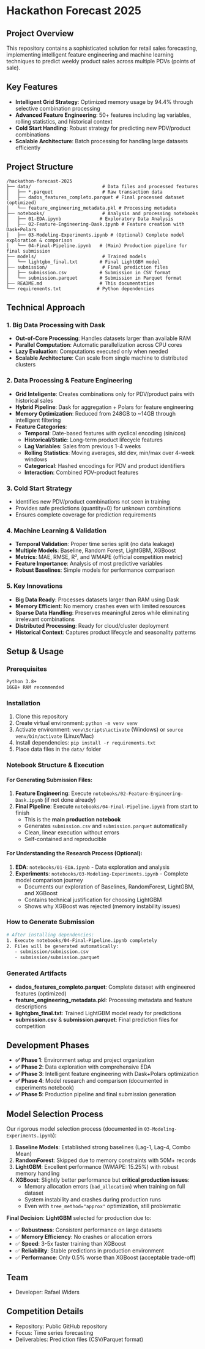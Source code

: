 # Hackathon Forecast 2025

## Project Overview
This repository contains a sophisticated solution for retail sales forecasting, implementing intelligent feature engineering and machine learning techniques to predict weekly product sales across multiple PDVs (points of sale).

## Key Features
- **Intelligent Grid Strategy**: Optimized memory usage by 94.4% through selective combination processing
- **Advanced Feature Engineering**: 50+ features including lag variables, rolling statistics, and historical context
- **Cold Start Handling**: Robust strategy for predicting new PDV/product combinations
- **Scalable Architecture**: Batch processing for handling large datasets efficiently

## Project Structure
```
/hackathon-forecast-2025
├── data/                          # Data files and processed features
│   ├── *.parquet                  # Raw transaction data
│   ├── dados_features_completo.parquet # Final processed dataset (optimized)
│   └── feature_engineering_metadata.pkl # Processing metadata
├── notebooks/                     # Analysis and processing notebooks
│   ├── 01-EDA.ipynb              # Exploratory Data Analysis
│   ├── 02-Feature-Engineering-Dask.ipynb # Feature creation with Dask+Polars
│   ├── 03-Modeling-Experiments.ipynb # (Optional) Complete model exploration & comparison
│   └── 04-Final-Pipeline.ipynb   # (Main) Production pipeline for final submission
├── models/                        # Trained models
│   └── lightgbm_final.txt        # Final LightGBM model
├── submission/                    # Final prediction files
│   ├── submission.csv            # Submission in CSV format
│   └── submission.parquet        # Submission in Parquet format
├── README.md                     # This documentation
└── requirements.txt             # Python dependencies
```

## Technical Approach

### 1. Big Data Processing with Dask
- **Out-of-Core Processing**: Handles datasets larger than available RAM
- **Parallel Computation**: Automatic parallelization across CPU cores
- **Lazy Evaluation**: Computations executed only when needed
- **Scalable Architecture**: Can scale from single machine to distributed clusters

### 2. Data Processing & Feature Engineering
- **Grid Inteligente**: Creates combinations only for PDV/product pairs with historical sales
- **Hybrid Pipeline**: Dask for aggregation + Polars for feature engineering
- **Memory Optimization**: Reduced from 248GB to ~14GB through intelligent filtering
- **Feature Categories**:
  - **Temporal**: Date-based features with cyclical encoding (sin/cos)
  - **Historical/Static**: Long-term product lifecycle features
  - **Lag Variables**: Sales from previous 1-4 weeks
  - **Rolling Statistics**: Moving averages, std dev, min/max over 4-week windows
  - **Categorical**: Hashed encodings for PDV and product identifiers
  - **Interaction**: Combined PDV-product features

### 3. Cold Start Strategy
- Identifies new PDV/product combinations not seen in training
- Provides safe predictions (quantity=0) for unknown combinations
- Ensures complete coverage for prediction requirements

### 4. Machine Learning & Validation
- **Temporal Validation**: Proper time series split (no data leakage)
- **Multiple Models**: Baseline, Random Forest, LightGBM, XGBoost
- **Metrics**: MAE, RMSE, R², and WMAPE (official competition metric)
- **Feature Importance**: Analysis of most predictive variables
- **Robust Baselines**: Simple models for performance comparison

### 5. Key Innovations
- **Big Data Ready**: Processes datasets larger than RAM using Dask
- **Memory Efficient**: No memory crashes even with limited resources  
- **Sparse Data Handling**: Preserves meaningful zeros while eliminating irrelevant combinations
- **Distributed Processing**: Ready for cloud/cluster deployment
- **Historical Context**: Captures product lifecycle and seasonality patterns

## Setup & Usage

### Prerequisites
```bash
Python 3.8+
16GB+ RAM recommended
```

### Installation
1. Clone this repository
2. Create virtual environment: `python -m venv venv`
3. Activate environment: `venv\Scripts\activate` (Windows) or `source venv/bin/activate` (Linux/Mac)
4. Install dependencies: `pip install -r requirements.txt`
5. Place data files in the `data/` folder

### Notebook Structure & Execution

#### For Generating Submission Files:
1. **Feature Engineering**: Execute `notebooks/02-Feature-Engineering-Dask.ipynb` (if not done already)
2. **Final Pipeline**: Execute `notebooks/04-Final-Pipeline.ipynb` from start to finish
   - This is the **main production notebook**
   - Generates `submission.csv` and `submission.parquet` automatically
   - Clean, linear execution without errors
   - Self-contained and reproducible

#### For Understanding the Research Process (Optional):
1. **EDA**: `notebooks/01-EDA.ipynb` - Data exploration and analysis
2. **Experiments**: `notebooks/03-Modeling-Experiments.ipynb` - Complete model comparison journey
   - Documents our exploration of Baselines, RandomForest, LightGBM, and XGBoost
   - Contains technical justification for choosing LightGBM
   - Shows why XGBoost was rejected (memory instability issues)

### How to Generate Submission
```bash
# After installing dependencies:
1. Execute notebooks/04-Final-Pipeline.ipynb completely
2. Files will be generated automatically:
   - submission/submission.csv
   - submission/submission.parquet
```

### Generated Artifacts
- **dados_features_completo.parquet**: Complete dataset with engineered features (optimized)
- **feature_engineering_metadata.pkl**: Processing metadata and feature descriptions
- **lightgbm_final.txt**: Trained LightGBM model ready for predictions
- **submission.csv** & **submission.parquet**: Final prediction files for competition

## Development Phases
- **✅ Phase 1**: Environment setup and project organization 
- **✅ Phase 2**: Data exploration with comprehensive EDA
- **✅ Phase 3**: Intelligent feature engineering with Dask+Polars optimization
- **✅ Phase 4**: Model research and comparison (documented in experiments notebook)
- **✅ Phase 5**: Production pipeline and final submission generation

## Model Selection Process
Our rigorous model selection process (documented in `03-Modeling-Experiments.ipynb`):

1. **Baseline Models**: Established strong baselines (Lag-1, Lag-4, Combo Mean)
2. **RandomForest**: Skipped due to memory constraints with 50M+ records
3. **LightGBM**: Excellent performance (WMAPE: 15.25%) with robust memory handling
4. **XGBoost**: Slightly better performance but **critical production issues**:
   - Memory allocation errors (`bad_allocation`) when training on full dataset
   - System instability and crashes during production runs
   - Even with `tree_method="approx"` optimization, still problematic

**Final Decision**: **LightGBM** selected for production due to:
- ✅ **Robustness**: Consistent performance on large datasets  
- ✅ **Memory Efficiency**: No crashes or allocation errors
- ✅ **Speed**: 3-5x faster training than XGBoost
- ✅ **Reliability**: Stable predictions in production environment  
- ✅ **Performance**: Only 0.5% worse than XGBoost (acceptable trade-off)

## Team
- Developer: Rafael Widers

## Competition Details
- Repository: Public GitHub repository
- Focus: Time series forecasting
- Deliverables: Prediction files (CSV/Parquet format)